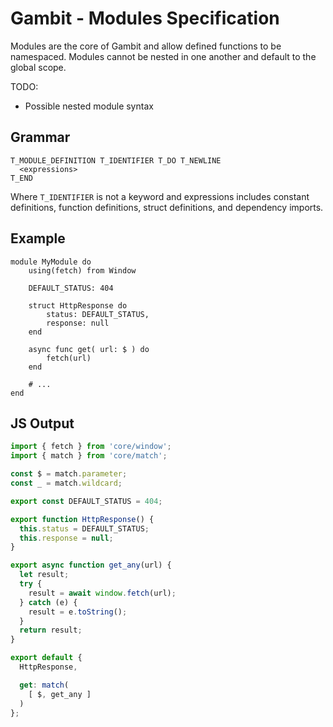 # Gambit - Modules Specification

Modules are the core of Gambit and allow defined functions to be namespaced. Modules cannot be nested in one another and default to the global scope.

TODO:

- Possible nested module syntax

## Grammar

```
T_MODULE_DEFINITION T_IDENTIFIER T_DO T_NEWLINE
  <expressions>
T_END
```

Where `T_IDENTIFIER` is not a keyword and expressions includes constant definitions, function definitions, struct definitions, and dependency imports.

## Example

```
module MyModule do
	using(fetch) from Window
	
	DEFAULT_STATUS: 404
	
	struct HttpResponse do
		status: DEFAULT_STATUS,
		response: null
	end
	
	async func get( url: $ ) do
		fetch(url)
	end

	# ...
end
```

## JS Output

```js
import { fetch } from 'core/window';
import { match } from 'core/match';

const $ = match.parameter;
const _ = match.wildcard;

export const DEFAULT_STATUS = 404;

export function HttpResponse() {
  this.status = DEFAULT_STATUS;
  this.response = null;
}

export async function get_any(url) {
  let result;
  try {
    result = await window.fetch(url);
  } catch (e) {
    result = e.toString();
  }
  return result;
}

export default {
  HttpResponse,

  get: match(
    [ $, get_any ]
  )
};
```
